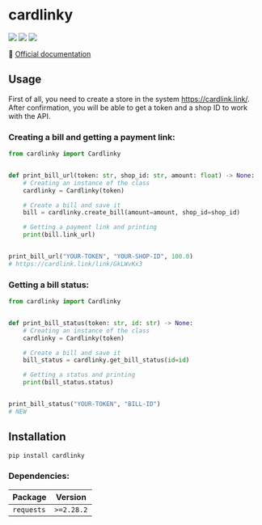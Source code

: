 # cardlinky
<img src="https://img.shields.io/github/license/LUK050/cardlinky?style=flat-square"> <img src="https://img.shields.io/bitbucket/issues/LuK050/cardlinky?style=flat-square"> <img src="https://img.shields.io/pypi/dd/cardlinky?style=flat-square">

📘 [Official documentation](https://cardlink.link/reference/api)

## Usage
First of all, you need to create a store in the system https://cardlink.link/. After confirmation, you will be able to get a token and a shop ID to work with the API.

### Creating a bill and getting a payment link:
```py
from cardlinky import Cardlinky


def print_bill_url(token: str, shop_id: str, amount: float) -> None:
    # Creating an instance of the class
    cardlinky = Cardlinky(token)

    # Create a bill and save it
    bill = cardlinky.create_bill(amount=amount, shop_id=shop_id)

    # Getting a payment link and printing
    print(bill.link_url)


print_bill_url("YOUR-TOKEN", "YOUR-SHOP-ID", 100.0)
# https://cardlink.link/link/GkLWvKx3
```

### Getting a bill status:
```py
from cardlinky import Cardlinky


def print_bill_status(token: str, id: str) -> None:
    # Creating an instance of the class
    cardlinky = Cardlinky(token)

    # Create a bill and save it
    bill_status = cardlinky.get_bill_status(id=id)

    # Getting a status and printing
    print(bill_status.status)


print_bill_status("YOUR-TOKEN", "BILL-ID")
# NEW
```

## Installation
```sh
pip install cardlinky
```
### Dependencies:
Package  | Version
-------- | ----------
`requests` | `>=2.28.2` 
